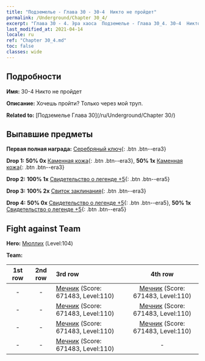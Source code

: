 ```yaml
---
title: "Подземелье - Глава 30 - 30-4  Никто не пройдет"
permalink: /Underground/Chapter 30_4/
excerpt: "Глава 30 - 4. Эра хаоса  Подземелье - Глава 30_4. 30-4  Никто не пройдет"
last_modified_at: 2021-04-14
locale: ru
ref: "Chapter 30_4.md"
toc: false
classes: wide
---
```


## Подробности

 **Имя:** 30-4  Никто не пройдет

 **Описание:**       Хочешь пройти? Только через мой труп.

 **Related to:** [Подземелье Глава 30](/ru/Underground/Chapter 30/)

## Выпавшие предметы

 **Первая полная награда:** [Серебряный ключ](/ru/Items/con_693/){: .btn .btn--era3}

 **Drop 1:** **50% 0x** [Каменная кожа](/ru/Items/her_452/){: .btn .btn--era3}, **50% 1x** [Каменная кожа](/ru/Items/her_452/){: .btn .btn--era3}

 **Drop 2:** **100% 1x** [Свидетельство о легенде +5](/ru/Items/mat_102/){: .btn .btn--era5}

 **Drop 3:** **100% 2x** [Свиток заклинания](/ru/Items/con_694/){: .btn .btn--era3}

 **Drop 4:** **50% 0x** [Свидетельство о легенде +5](/ru/Items/mat_102/){: .btn .btn--era5}, **50% 1x** [Свидетельство о легенде +5](/ru/Items/mat_102/){: .btn .btn--era5}


## Fight against Team
 **Hero:** [Мюллих](/ru/heroes/Mullich/) (Level:104)

 **Team:**


  | 1st row | 2nd row | 3rd row | 4th row |
  |:----:|:----:|:----|:----:|
  | - | - | [Мечник](/ru/units/Swordsman/) (Score: 671483, Level:110)  | [Мечник](/ru/units/Swordsman/) (Score: 671483, Level:110)  |
  | - | - | [Мечник](/ru/units/Swordsman/) (Score: 671483, Level:110)  | [Мечник](/ru/units/Swordsman/) (Score: 671483, Level:110)  |
  | - | - | [Мечник](/ru/units/Swordsman/) (Score: 671483, Level:110)  | [Мечник](/ru/units/Swordsman/) (Score: 671483, Level:110)  |
  | - | - | [Мечник](/ru/units/Swordsman/) (Score: 671483, Level:110)  | - |


